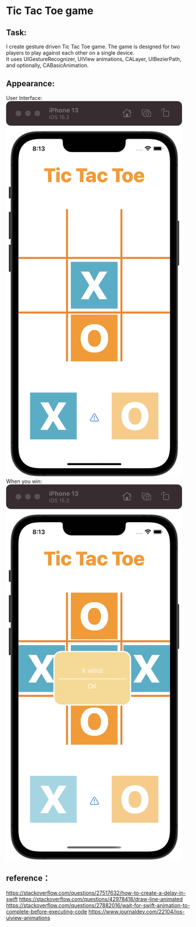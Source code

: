 # Tic Tac Toe game

## Task: 
I create gesture driven Tic Tac Toe game. The game is designed for two players to play against each other on a single device. <br>
It uses UIGestureRecognizer, UIView animations, CALayer, UIBezierPath, and optionally, CABasicAnimation.<br>

## Appearance:
User Interface:
![](https://github.com/water-fur-cat/Tic-Tac-Toe-game/blob/main/game.jpg)
When you win:
![](https://github.com/water-fur-cat/Tic-Tac-Toe-game/blob/main/win.jpg)


## reference：
  https://stackoverflow.com/questions/27517632/how-to-create-a-delay-in-swift
  https://stackoverflow.com/questions/42978418/draw-line-animated
  https://stackoverflow.com/questions/27882016/wait-for-swift-animation-to-complete-before-executing-code
  https://www.journaldev.com/22104/ios-uiview-animations